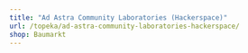 ```yaml
---
title: "Ad Astra Community Laboratories (Hackerspace)"
url: /topeka/ad-astra-community-laboratories-hackerspace/
shop: Baumarkt
---
```

